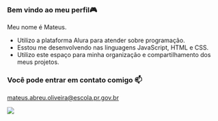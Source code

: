 ### Bem vindo ao meu perfil🎮

Meu nome é Mateus.

- Utilizo a plataforma Alura para atender sobre programação.
- Esstou me desenvolvendo nas linguagens JavaScript, HTML e CSS.
- Utilizo este espaço para minha organização e compartilhamento dos meus projetos.


### Você pode entrar em contato comigo 📫

mateus.abreu.oliveira@escola.pr.gov.br


![](https://media.tenor.com/fbAnJCSsunoAAAAC/awkward-introuble.gif)
